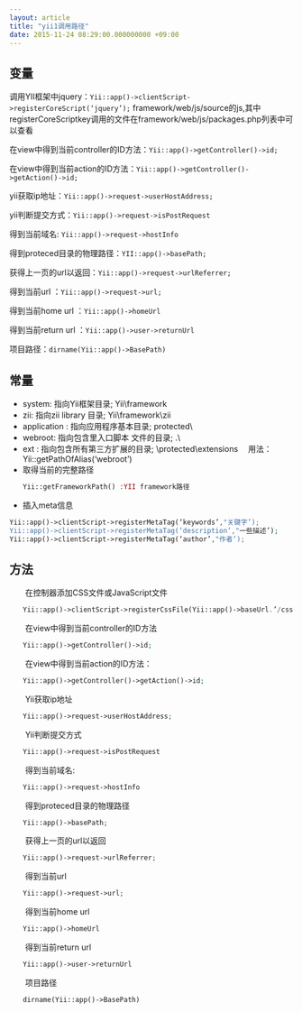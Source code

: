 ```yaml
---
layout: article
title: "yii1调用路径"
date: 2015-11-24 08:29:00.000000000 +09:00
---
```



## 变量
调用YII框架中jquery：`Yii::app()->clientScript->registerCoreScript(‘jquery’);`
framework/web/js/source的js,其中registerCoreScriptkey调用的文件在framework/web/js/packages.php列表中可以查看

在view中得到当前controller的ID方法：`Yii::app()->getController()->id;`

在view中得到当前action的ID方法：`Yii::app()->getController()->getAction()->id;`

yii获取ip地址：`Yii::app()->request->userHostAddress;`

yii判断提交方式：`Yii::app()->request->isPostRequest`

得到当前域名: `Yii::app()->request->hostInfo`

得到proteced目录的物理路径：`YII::app()->basePath;`

获得上一页的url以返回：`Yii::app()->request->urlReferrer;`

得到当前url ：`Yii::app()->request->url;`

得到当前home url ：`Yii::app()->homeUrl`

得到当前return url ：`Yii::app()->user->returnUrl`

项目路径：`dirname(Yii::app()->BasePath)`

## 常量
* system: 指向Yii框架目录; Yii\\framework
* zii: 指向zii library 目录; Yii\\framework\\zii
* application : 指向应用程序基本目录; protected\\
* webroot: 指向包含里入口脚本 文件的目录; .\\
* ext : 指向包含所有第三方扩展的目录; \\protected\\extensions
      　用法：Yii::getPathOfAlias(‘webroot’)
* 取得当前的完整路径

```php
　　Yii::getFrameworkPath() :YII framework路径
```

* 插入meta信息

``` php
Yii::app()->clientScript->registerMetaTag(‘keywords’,"关键字’);
Yii::app()->clientScript->registerMetaTag(‘description’,"一些描述’);
Yii::app()->clientScript->registerMetaTag(‘author’,"作者’);
```


## 方法
　　在控制器添加CSS文件或JavaScript文件
``` php
　　Yii::app()->clientScript->registerCssFile(Yii::app()->baseUrl.’/css/my.css’); Yii::app()->clientScript->registerScriptFile(Yii::app()->baseUrl.’/css/my.js’);
```
　　在view中得到当前controller的ID方法
``` php
　　Yii::app()->getController()->id;
```

　　在view中得到当前action的ID方法：
``` php
　　Yii::app()->getController()->getAction()->id;
```

　　Yii获取ip地址
``` php
　　Yii::app()->request->userHostAddress;
```

　　Yii判断提交方式
``` php
　　Yii::app()->request->isPostRequest
```

　　得到当前域名:

``` php
　　Yii::app()->request->hostInfo
```

　　得到proteced目录的物理路径

``` php
　　Yii::app()->basePath;
```

　　获得上一页的url以返回

``` php
　　Yii::app()->request->urlReferrer;
```

　　得到当前url

``` php
　　Yii::app()->request->url;
```

　　得到当前home url

``` php
　　Yii::app()->homeUrl
```

　　得到当前return url

``` php
　　Yii::app()->user->returnUrl
```

　　项目路径

``` php
　　dirname(Yii::app()->BasePath)
```
